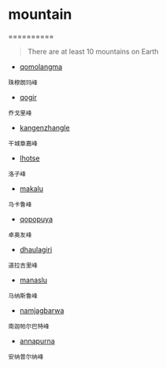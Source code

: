 # mountain
==========
> There are at least 10 mountains on Earth

- [qomolangma](https://github.com/geektcp/qomolangma)
```
珠穆朗玛峰
```

- [qogir](https://github.com/geektcp/qogir)
```
乔戈里峰
```

- [kangenzhangle](https://github.com/geektcp/kangenzhangle)
```
干城章嘉峰
```

- [lhotse](https://github.com/geektcp/lhotse)
```
洛子峰
```

- [makalu](https://github.com/geektcp/makalu)
```
马卡鲁峰
```

- [qopopuya](https://github.com/geektcp/qopopuya)
```
卓奥友峰
```

- [dhaulagiri](https://github.com/geektcp/dhaulagiri)
```
道拉吉里峰 
```

- [manaslu](https://github.com/geektcp/manaslu)
```
马纳斯鲁峰
```

- [namjagbarwa](https://github.com/geektcp/namjagbarwa)
```
南迦帕尔巴特峰
```

- [annapurna](https://github.com/geektcp/annapurna)
```
安纳普尔纳峰
```

